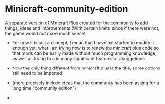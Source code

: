 # Minicraft-community-edition
 A separate version of Minicraft Plus created for the community to add things, ideas and improvements (With certain limits, since if there were not, the game would not make much sense)
 
- For now it is just a concept, I mean that I have not started to modify it enough yet, what I am trying now is to renew the minicraft plus code so that mods can be easily made without much programming knowledge, as well as trying to add many significant features of #suggetions

- Now the only thing different from minicraft plus is the title, some options still need to be imported
- (more precisely include ideas that the community has been asking for a long time "community edition")

-
